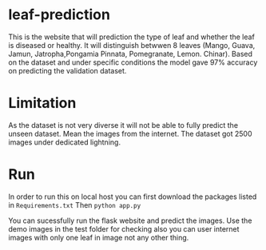 # leaf-prediction
This is the website that will prediction the type of leaf and whether the leaf is diseased or healthy. It will distinguish betwwen 8 leaves (Mango, Guava, Jamun, Jatropha,Pongamia Pinnata, Pomegranate, Lemon. Chinar).
Based on the dataset and under specific conditions the model gave 97% accuracy on predicting the validation dataset.

# Limitation
As the dataset is not very diverse it will not be able to fully predict the unseen dataset. Mean the images from the internet. The dataset got 2500 images under dedicated lightning.

# Run
In order to run this on local host you can first download the packages listed in `Requirements.txt`
Then
`python app.py`

You can sucessfully run the flask website and predict the images. Use the demo images in the test folder for checking also you can user internet images with only one leaf in image not any other thing.
